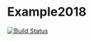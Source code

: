 # Example2018

[![Build Status](https://travis-ci.org/JunanLin/Example2018.svg?branch=master)](https://travis-ci.org/JunanLin/Example2018)